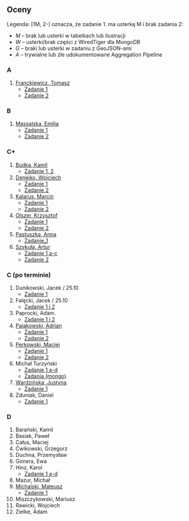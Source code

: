 ## Oceny

Legenda: [1M, 2-] oznacza, że zadanie 1. ma usterkę M i brak zadania 2:

* *M* – brak lub usterki w tabelkach lub ilustracji
* *W* – usterki/brak części z WiredTiger dla MongoDB
* *G* – braki lub usterki w zadaniu z GeoJSON-ami
* *A* – trywialne lub źle udokumentowane Aggregation Pipeline


### A

1. [Franckiewicz, Tomasz](https://github.com/tfranckiewicz/nosql "neo4j private repo")
    - [Zadanie 1](https://github.com/tfranckiewicz/nosql/tree/zadanie1)
    - [Zadanie 2](https://github.com/tfranckiewicz/nosql/tree/zadanie2)

### B

1. [Massalska, Emilia](https://github.com/emassalska/neo4j "neo4j")
    - [Zadanie 1](https://github.com/emassalska/mongoDb)
    - [Zadanie 2](https://github.com/emassalska/agregacje)

### C+

1. [Budka, Kamil](https://github.com/kbudka/Neo4J)
    - [Zadanie 1, 2](https://github.com/kbudka)
1. [Denejko, Wojciech](https://github.com/wdenejko/neo4j "neo4j repo")
    - [Zadanie 1](https://bitbucket.org/wdenejko/zadanie-1/overview)
    - [Zadanie 2](https://bitbucket.org/wdenejko/zadanie2/overview)
1. [Kalarus, Marcin](https://github.com/mkalarus/Neo4j-zal "neo4j repo")
    - [Zadanie 1](https://github.com/mkalarus/mongo_zad1)
    - [Zadanie 2](https://github.com/mkalarus/mongo_zad2)
1. [Olszer, Krzysztof](https://github.com/kolszer/Neo4j)
    - [Zadanie 1](https://bitbucket.org/kolszer/mongodb)
    - [Zadanie 2](https://bitbucket.org/kolszer/aggregationmongodb)
1. [Pastuszka, Anna](https://github.com/apastuszka/Neo4j "Baza Neo4j")
    - [Zadanie_1](https://github.com/apastuszka/EDA-Mongo)
1. [Szykuła, Artur](https://github.com/aszykula/Neo4j "neo4j private repo")
    - [Zadanie 1 a-c](https://github.com/aszykula/Neo4j/tree/master/zadanie1)
    - [Zadanie 2](https://github.com/aszykula/Neo4j/tree/master/zadanie2)

### C (po terminie)

1. Dunikowski, Jacek / 25.10
    - [Zadanie 1](https://github.com/jaca22/NOSQL)
1. Falęcki, Jacek / 25.10
   - [Zadanie 1 i 2](https://github.com/jfalecki/projekty)
1. Paprocki, Adam.
   - [Zadanie 1 i 2](/)
1. [Pająkowski, Adrian](https://github.com/apajakowski/neo4j "neo4j public repo")
   - [Zadanie 1](https://github.com/apajakowski/zad1)
   - [Zadanie 2](https://github.com/apajakowski/zad2)
1. [Perkowski, Maciej](https://github.com/mperkowski/Neo4j "neo4j public")
   - [Zadanie 1](https://github.com/mperkowski/Mongo)
   - [Zadanie 2](https://github.com/mperkowski/AggregationPipeline)
1. Michał Turzyński
   - [Zadanie 1 a-d](https://bitbucket.org/michal-at-bb/mongo_zadania/overview)
   - [Zadania (mongo)](https://bitbucket.org/michal-at-bb/mongo_zadania)
1. [Wardzińska, Justyna](https://github.com/wardzinskaj/neo4jzadania "neo4j private repo")
   - [Zadanie 1](https://github.com/wardzinskaj/geojson)
1. Zduniak, Daniel
   - [Zadanie 1](https://github.com/dzduniak/NoSQL)

### D

1. Barański, Kamil
1. Basiak, Paweł
1. Całus, Maciej
1. Ćwikowski, Grzegorz
1. Duchna, Przemysław
1. Gonera, Ewa
1. Hinz, Karol
   - [Zadanie 1 a-d](https://github.com/khinz/MongoDB)
1. Mazur, Michał
1. [Michalski, Mateusz](https://github.com/matismatis93/neo4j "neo4j private repo")
   - [Zadanie 1](https://github.com/matismatis93/MongoDB)
1. Miszczykowski, Mariusz
1. Rawicki, Wojciech
1. Zielke, Adam
